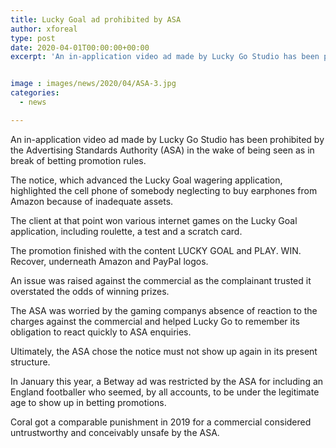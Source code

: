 ```yaml
---
title: Lucky Goal ad prohibited by ASA
author: xforeal 
type: post
date: 2020-04-01T00:00:00+00:00
excerpt: 'An in-application video ad made by Lucky Go Studio has been prohibited by the Advertising Standards Authority (ASA) in the wake of being seen as in break of betting promotion rules '


image : images/news/2020/04/ASA-3.jpg
categories:
  - news

---
```

An in-application video ad made by Lucky Go Studio has been prohibited by the Advertising Standards Authority (ASA) in the wake of being seen as in break of betting promotion rules. 

The notice, which advanced the Lucky Goal wagering application, highlighted the cell phone of somebody neglecting to buy earphones from Amazon because of inadequate assets. 

The client at that point won various internet games on the Lucky Goal application, including roulette, a test and a scratch card. 

The promotion finished with the content LUCKY GOAL and PLAY. WIN. Recover, underneath Amazon and PayPal logos. 

An issue was raised against the commercial as the complainant trusted it overstated the odds of winning prizes. 

The ASA was worried by the gaming companys absence of reaction to the charges against the commercial and helped Lucky Go to remember its obligation to react quickly to ASA enquiries. 

Ultimately, the ASA chose the notice must not show up again in its present structure. 

In January this year, a Betway ad was restricted by the ASA for including an England footballer who seemed, by all accounts, to be under the legitimate age to show up in betting promotions. 

Coral got a comparable punishment in 2019 for a commercial considered untrustworthy and conceivably unsafe by the ASA.